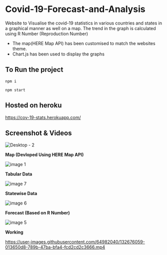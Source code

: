 # Covid-19-Forecast-and-Analysis
Website to Visualise the covid-19 statistics in various countries and states in a graphical manner as well on a map.
The trend in the graph is calculated using R Number (Reproduction Number) 

- The map(HERE Map API) has been customised to match the websites theme. 
- Chart.js has been used to display the graphs

## To Run the project
`npm i`

`npm start`

## Hosted on heroku
https://cov-19-stats.herokuapp.com/

## Screenshot & Videos

![Desktop - 2](https://user-images.githubusercontent.com/64982040/132677504-d6679c60-5670-42c7-9067-03f0df2fc43e.jpg)

**Map (Devloped Using HERE Map API)**

![image 1](https://user-images.githubusercontent.com/64982040/132677544-4656201b-ecb9-4144-9e35-931c50af7584.jpg)

**Tabular Data**

![image 7](https://user-images.githubusercontent.com/64982040/132677592-741ef2b2-558d-4be4-b003-07b41d5b590b.jpg)

**Statewise Data**

![image 6](https://user-images.githubusercontent.com/64982040/132677674-4fbabcd3-fe68-4f49-9a38-9df6f7c5228f.jpg)

**Forecast (Based on R Number)**

![image 5](https://user-images.githubusercontent.com/64982040/132677751-dd591074-2ee0-4a8f-aa59-747df0fcbcf9.jpg)

**Working**

https://user-images.githubusercontent.com/64982040/132676059-013650d8-789b-47ba-bfa4-fcd2cd2c3666.mp4


